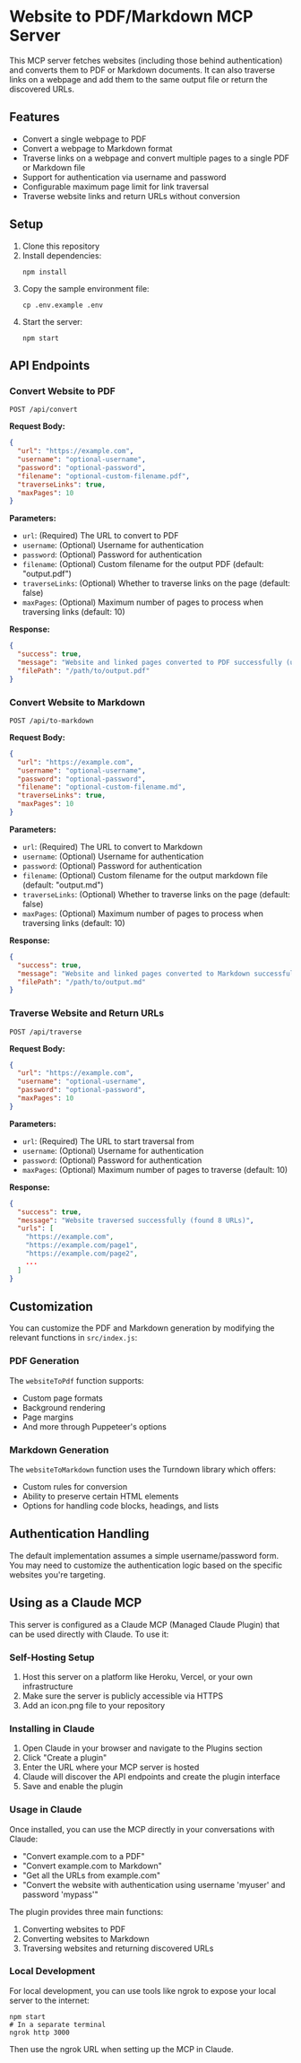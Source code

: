# Website to PDF/Markdown MCP Server

This MCP server fetches websites (including those behind authentication) and converts them to PDF or Markdown documents. It can also traverse links on a webpage and add them to the same output file or return the discovered URLs.

## Features

- Convert a single webpage to PDF
- Convert a webpage to Markdown format
- Traverse links on a webpage and convert multiple pages to a single PDF or Markdown file
- Support for authentication via username and password
- Configurable maximum page limit for link traversal
- Traverse website links and return URLs without conversion

## Setup

1. Clone this repository
2. Install dependencies:
   ```
   npm install
   ```
3. Copy the sample environment file:
   ```
   cp .env.example .env
   ```
4. Start the server:
   ```
   npm start
   ```

## API Endpoints

### Convert Website to PDF

```
POST /api/convert
```

**Request Body:**

```json
{
  "url": "https://example.com",
  "username": "optional-username",
  "password": "optional-password",
  "filename": "optional-custom-filename.pdf",
  "traverseLinks": true,
  "maxPages": 10
}
```

**Parameters:**

- `url`: (Required) The URL to convert to PDF
- `username`: (Optional) Username for authentication
- `password`: (Optional) Password for authentication
- `filename`: (Optional) Custom filename for the output PDF (default: "output.pdf")
- `traverseLinks`: (Optional) Whether to traverse links on the page (default: false)
- `maxPages`: (Optional) Maximum number of pages to process when traversing links (default: 10)

**Response:**

```json
{
  "success": true,
  "message": "Website and linked pages converted to PDF successfully (up to 10 pages)",
  "filePath": "/path/to/output.pdf"
}
```

### Convert Website to Markdown

```
POST /api/to-markdown
```

**Request Body:**

```json
{
  "url": "https://example.com",
  "username": "optional-username",
  "password": "optional-password",
  "filename": "optional-custom-filename.md",
  "traverseLinks": true,
  "maxPages": 10
}
```

**Parameters:**

- `url`: (Required) The URL to convert to Markdown
- `username`: (Optional) Username for authentication
- `password`: (Optional) Password for authentication
- `filename`: (Optional) Custom filename for the output markdown file (default: "output.md")
- `traverseLinks`: (Optional) Whether to traverse links on the page (default: false)
- `maxPages`: (Optional) Maximum number of pages to process when traversing links (default: 10)

**Response:**

```json
{
  "success": true,
  "message": "Website and linked pages converted to Markdown successfully (up to 10 pages)",
  "filePath": "/path/to/output.md"
}
```

### Traverse Website and Return URLs

```
POST /api/traverse
```

**Request Body:**

```json
{
  "url": "https://example.com",
  "username": "optional-username",
  "password": "optional-password",
  "maxPages": 10
}
```

**Parameters:**

- `url`: (Required) The URL to start traversal from
- `username`: (Optional) Username for authentication
- `password`: (Optional) Password for authentication
- `maxPages`: (Optional) Maximum number of pages to traverse (default: 10)

**Response:**

```json
{
  "success": true,
  "message": "Website traversed successfully (found 8 URLs)",
  "urls": [
    "https://example.com",
    "https://example.com/page1",
    "https://example.com/page2",
    ...
  ]
}
```

## Customization

You can customize the PDF and Markdown generation by modifying the relevant functions in `src/index.js`:

### PDF Generation

The `websiteToPdf` function supports:
- Custom page formats
- Background rendering
- Page margins
- And more through Puppeteer's options

### Markdown Generation

The `websiteToMarkdown` function uses the Turndown library which offers:
- Custom rules for conversion
- Ability to preserve certain HTML elements
- Options for handling code blocks, headings, and lists

## Authentication Handling

The default implementation assumes a simple username/password form. You may need to customize the authentication logic based on the specific websites you're targeting.

## Using as a Claude MCP

This server is configured as a Claude MCP (Managed Claude Plugin) that can be used directly with Claude. To use it:

### Self-Hosting Setup

1. Host this server on a platform like Heroku, Vercel, or your own infrastructure
2. Make sure the server is publicly accessible via HTTPS
3. Add an icon.png file to your repository

### Installing in Claude

1. Open Claude in your browser and navigate to the Plugins section
2. Click "Create a plugin"
3. Enter the URL where your MCP server is hosted
4. Claude will discover the API endpoints and create the plugin interface
5. Save and enable the plugin

### Usage in Claude

Once installed, you can use the MCP directly in your conversations with Claude:

- "Convert example.com to a PDF"
- "Convert example.com to Markdown"
- "Get all the URLs from example.com"
- "Convert the website with authentication using username 'myuser' and password 'mypass'"

The plugin provides three main functions:
1. Converting websites to PDF
2. Converting websites to Markdown
3. Traversing websites and returning discovered URLs

### Local Development

For local development, you can use tools like ngrok to expose your local server to the internet:

```
npm start
# In a separate terminal
ngrok http 3000
```

Then use the ngrok URL when setting up the MCP in Claude.